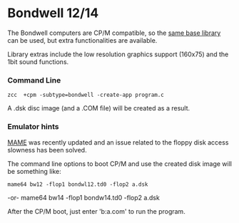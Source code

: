 #  Bondwell 12/14

The Bondwell computers are CP/M compatible, so the [same base library](Platform---CPM) can be used, but extra functionalities are available.

Library extras include the low resolution graphics support (160x75) and the 1bit sound functions.


### Command Line

    zcc  +cpm -subtype=bondwell -create-app program.c

A .dsk disc image (and a .COM file) will be created as a result.


### Emulator hints

[MAME](http://www.mamedev.org/) was recently updated and an issue related to the floppy disk access slowness has been solved. 

The command line options to boot CP/M and use the created disk image will be something like:

    mame64 bw12 -flop1 bondwl12.td0 -flop2 a.dsk
-or-
    mame64 bw14 -flop1 bondw14.td0 -flop2 a.dsk

After the CP/M boot, just enter 'b:a.com' to run the program.
